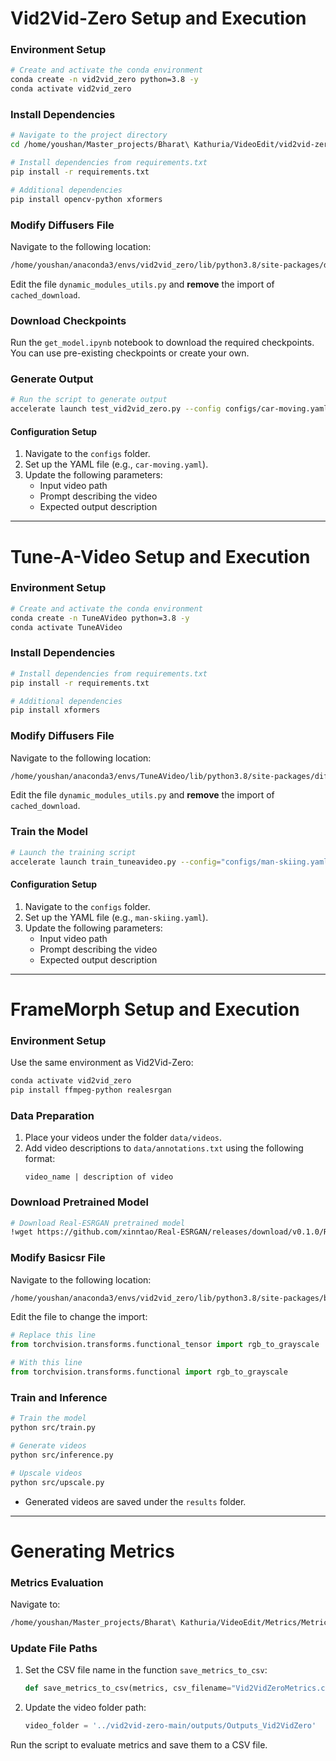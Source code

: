 # Vid2Vid-Zero Setup and Execution

### Environment Setup
```bash
# Create and activate the conda environment
conda create -n vid2vid_zero python=3.8 -y
conda activate vid2vid_zero
```

### Install Dependencies
```bash
# Navigate to the project directory
cd /home/youshan/Master_projects/Bharat\ Kathuria/VideoEdit/vid2vid-zero-main

# Install dependencies from requirements.txt
pip install -r requirements.txt

# Additional dependencies
pip install opencv-python xformers
```

### Modify Diffusers File
Navigate to the following location:
```bash
/home/youshan/anaconda3/envs/vid2vid_zero/lib/python3.8/site-packages/diffusers
```
Edit the file `dynamic_modules_utils.py` and **remove** the import of `cached_download`.

### Download Checkpoints
Run the `get_model.ipynb` notebook to download the required checkpoints. You can use pre-existing checkpoints or create your own.

### Generate Output
```bash
# Run the script to generate output
accelerate launch test_vid2vid_zero.py --config configs/car-moving.yaml
```

#### Configuration Setup
1. Navigate to the `configs` folder.
2. Set up the YAML file (e.g., `car-moving.yaml`).
3. Update the following parameters:
   - Input video path
   - Prompt describing the video
   - Expected output description

---

# Tune-A-Video Setup and Execution

### Environment Setup
```bash
# Create and activate the conda environment
conda create -n TuneAVideo python=3.8 -y
conda activate TuneAVideo
```

### Install Dependencies
```bash
# Install dependencies from requirements.txt
pip install -r requirements.txt

# Additional dependencies
pip install xformers
```

### Modify Diffusers File
Navigate to the following location:
```bash
/home/youshan/anaconda3/envs/TuneAVideo/lib/python3.8/site-packages/diffusers
```
Edit the file `dynamic_modules_utils.py` and **remove** the import of `cached_download`.

### Train the Model
```bash
# Launch the training script
accelerate launch train_tuneavideo.py --config="configs/man-skiing.yaml"
```

#### Configuration Setup
1. Navigate to the `configs` folder.
2. Set up the YAML file (e.g., `man-skiing.yaml`).
3. Update the following parameters:
   - Input video path
   - Prompt describing the video
   - Expected output description

---

# FrameMorph Setup and Execution

### Environment Setup
Use the same environment as Vid2Vid-Zero:
```bash
conda activate vid2vid_zero
pip install ffmpeg-python realesrgan
```

### Data Preparation
1. Place your videos under the folder `data/videos`.
2. Add video descriptions to `data/annotations.txt` using the following format:
   ```
   video_name | description of video
   ```

### Download Pretrained Model
```bash
# Download Real-ESRGAN pretrained model
!wget https://github.com/xinntao/Real-ESRGAN/releases/download/v0.1.0/RealESRGAN_x4plus.pth -P experiments/pretrained_models
```

### Modify Basicsr File
Navigate to the following location:
```bash
/home/youshan/anaconda3/envs/vid2vid_zero/lib/python3.8/site-packages/basicsr/data
```
Edit the file to change the import:
```python
# Replace this line
from torchvision.transforms.functional_tensor import rgb_to_grayscale

# With this line
from torchvision.transforms.functional import rgb_to_grayscale
```

### Train and Inference
```bash
# Train the model
python src/train.py

# Generate videos
python src/inference.py

# Upscale videos
python src/upscale.py
```
- Generated videos are saved under the `results` folder.

---

# Generating Metrics

### Metrics Evaluation
Navigate to:
```bash
/home/youshan/Master_projects/Bharat\ Kathuria/VideoEdit/Metrics/Metrics.py
```

### Update File Paths
1. Set the CSV file name in the function `save_metrics_to_csv`:
   ```python
   def save_metrics_to_csv(metrics, csv_filename="Vid2VidZeroMetrics.csv"):
   ```
2. Update the video folder path:
   ```python
   video_folder = '../vid2vid-zero-main/outputs/Outputs_Vid2VidZero'
   ```

Run the script to evaluate metrics and save them to a CSV file.
